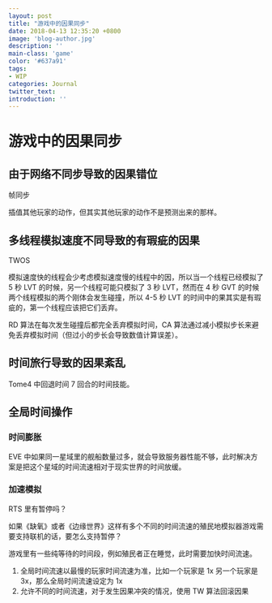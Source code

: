 ```yaml
---
layout: post
title: "游戏中的因果同步"
date: 2018-04-13 12:35:20 +0800
image: 'blog-author.jpg'
description: ''
main-class: 'game'
color: '#637a91'
tags:
- WIP
categories: Journal
twitter_text:
introduction: ''
---
```

# 游戏中的因果同步

## 由于网络不同步导致的因果错位

帧同步

插值其他玩家的动作，但其实其他玩家的动作不是预测出来的那样。

## 多线程模拟速度不同导致的有瑕疵的因果

TWOS

模拟速度快的线程会少考虑模拟速度慢的线程中的因，所以当一个线程已经模拟了 5 秒 LVT 的时候，另一个线程可能只模拟了 3 秒 LVT，然而在 4 秒 GVT 的时候两个线程模拟的两个刚体会发生碰撞，所以 4-5 秒 LVT 的时间中的果其实是有瑕疵的，第一个线程应该把它们丢弃。

RD 算法在每次发生碰撞后都完全丢弃模拟时间，CA 算法通过减小模拟步长来避免丢弃模拟时间（但过小的步长会导致数值计算误差）。

## 时间旅行导致的因果紊乱

Tome4 中回退时间 7 回合的时间技能。

## 全局时间操作

### 时间膨胀

EVE 中如果同一星域里的舰船数量过多，就会导致服务器性能不够，此时解决方案是把这个星域的时间流速相对于现实世界的时间放缓。

### 加速模拟

RTS 里有暂停吗？

如果《缺氧》或者《边缘世界》这样有多个不同的时间流速的殖民地模拟器游戏需要支持联机的话，要怎么支持暂停？

游戏里有一些纯等待的时间段，例如殖民者正在睡觉，此时需要加快时间流速。

1. 全局时间流速以最慢的玩家时间流速为准，比如一个玩家是 1x 另一个玩家是 3x，那么全局时间流速设定为 1x
1. 允许不同的时间流速，对于发生因果冲突的情况，使用 TW 算法回滚因果
